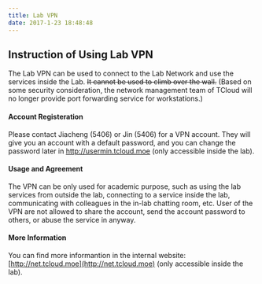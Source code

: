 ```yaml
---
title: Lab VPN
date: 2017-1-23 18:48:48
---
```


## Instruction of Using Lab VPN
The Lab VPN can be used to connect to the Lab Network and use the services inside the Lab. ~~It cannot be used to climb over the wall.~~ (Based on some security consideration, the network management team of TCloud will no longer provide port forwarding service for workstations.)

#### Account Registeration
Please contact Jiacheng (5406) or Jin (5406) for a VPN account. They will give you an account with a default password, and you can change the password later in http://usermin.tcloud.moe (only accessible inside the lab).

#### Usage and Agreement
The VPN can be only used for academic purpose, such as using the lab services from outside the lab, connecting to a service inside the lab, communicating with colleagues in the in-lab chatting room, etc. User of the VPN are not allowed to share the account, send the account password to others, or abuse the service in anyway.

#### More Information
You can find more informantion in the internal website: [http://net.tcloud.moe](http://net.tcloud.moe) (only accessible inside the lab).